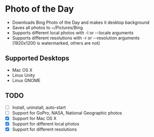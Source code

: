 # Photo of the Day

* Downloads Bing Photo of the Day and makes it desktop background
* Saves all photos to ~/Pictures/Bing
* Supports different local photos with -l or --locale arguments
* Supports different resolutions with -r or --resolution arguments (1920x1200 is watermarked, others are not)

## Supported Desktops

* Mac OS X
* Linux Unity
* Linux GNOME

## TODO

* [ ] Install, uninstall, auto-start
* [ ] Support for GoPro, NASA, National Geographic photos
* [x] Support for Mac OS X
* [x] Support for different local photos
* [x] Support for different resolutions
